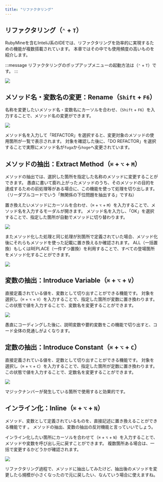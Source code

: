 ```yaml
---
title: "リファクタリング"
---
```


## リファクタリング（`⌃` + `T`）

RubyMineを含むInteliJ系のIDEでは、リファクタリングを効率的に実現するための機能が複数搭載されています。 本章ではその中でも使用頻度の高いものを紹介します。

:::message
リファクタリングのポップアップメニューの起動方法は（`⌃` + `T`）です。
:::

![](/images/refactoring/how-to-show-popup.gif)

## メソッド名・変数名の変更：Rename（`Shift` + `F6`）

名称を変更したいメソッド名・変数名にカーソルを合わせ、（`Shift` + `F6`）を入力することで、メソッド名の変更ができます。

![](/images/refactoring/how-to-change-method-name.gif)

メソッド名を入力して「REFACTOR」を選択すると、変更対象のメソッドの使用箇所が一覧で表示されます。
対象を確認した後に、「DO REFACTOR」を選択することで実際にメソッド名が`fuga`から`hoge`へ変更されています。

## メソッドの抽出：Extract Method（`⌘` + `⌥` + `M`）

メソッドの抽出では、選択した箇所を指定した名称のメソッドに変更することができます。
愚直に書いて膨れ上がったメソッドのうち、そのメソッドの目的を達成するための前処理等がある場合に、この機能を使って処理を切り出します。
（リーダブルコードでいう「無関係の下位問題を抽出する」ですね）

置き換えたいメソッドにカーソルを合わせ、（`⌘` + `⌥` + `M`）を入力することで、メソッド名を入力するモーダルが開きます。
メソッド名を入力し、「OK」を選択することで、指定した箇所が自動でメソッドに切り替わります。

![](/images/refactoring/how-to-extract-method.gif)

またメソッド化した処理と同じ処理が別箇所で定義されていた場合、メソッド化後にそれらもメソッドを使った記載に置き換えるか確認されます。
ALL（一括置換）もしくはREPLACE（一件ずつ置換）を利用することで、すべての登場箇所をメソッド化することができます。

![](/images/refactoring/how-to-bulk-extract-method.gif)

## 変数の抽出：Introduce Variable（`⌘` + `⌥` + `V`）

直接定義されている値を、変数として切り出すことができる機能です。
対象を選択し（`⌘` + `⌥` + `V`）を入力することで、指定した箇所が変数に置き換わります。
この状態で値を入力することで、変数名を変更することができます。

![](/images/refactoring/how-to-introduce-variable.gif)

愚直にコーディングした後に、説明変数や要約変数をこの機能で切り出すと、コード全体の見通しがよくなります。

## 定数の抽出：Introduce Constant（`⌘` + `⌥` + `C`）

直接定義されている値を、定数として切り出すことができる機能です。
対象を選択し（`⌘` + `⌥` + `C`）を入力することで、指定した箇所が定数に置き換わります。
この状態で値を入力することで、定数名を変更することができます。

![](/images/refactoring/how-to-introduce-constant.gif)

マジックナンバーが発生している箇所で使用すると効果的です。

## インライン化：Inline（`⌘` + `⌥` + `N`）

メソッド、変数として定義されているものを、直接記述に置き換えることができる機能です 。
メソッドの抽出、変数の抽出の反対機能と言っていいでしょう。

インライン化したい箇所にカーソルを合わせて（`⌘` + `⌥` + `N`）を入力することで、メソッドや変数を呼び出し元に戻すことができます。
複数箇所ある場合は、一括で変更するかどうかが確認されます。

![](/images/refactoring/how-to-inline.gif)

リファクタリング過程で、メソッドに抽出してみたけど、抽出後のメソッドを変更したら規模が小さくなったので元に戻したい、なんていう場合に使えますね。

